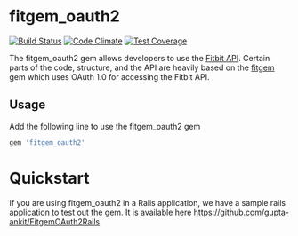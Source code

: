 # fitgem_oauth2

[![Build Status](https://travis-ci.org/gupta-ankit/fitgem_oauth2.svg?branch=master)](https://travis-ci.org/gupta-ankit/fitgem_oauth2)
[![Code Climate](https://codeclimate.com/github/gupta-ankit/fitgem_oauth2/badges/gpa.svg)](https://codeclimate.com/github/gupta-ankit/fitgem_oauth2)
[![Test Coverage](https://api.codeclimate.com/v1/badges/038c7943c9a714eb50f9/test_coverage)](https://codeclimate.com/github/gupta-ankit/fitgem_oauth2/test_coverage)

The fitgem_oauth2 gem allows developers to use the [Fitbit API](http://dev.fitbit.com/docs). Certain parts of the code,
structure, and the API are heavily based on the [fitgem](https://github.com/whazzmaster/fitgem) gem which uses OAuth 1.0 for accessing the Fitbit API.



## Usage
Add the following line to use the fitgem_oauth2 gem

```ruby
gem 'fitgem_oauth2'
```

# Quickstart
If you are using fitgem_oauth2 in a Rails application, we have a sample rails application to test out the gem. It is available here https://github.com/gupta-ankit/FitgemOAuth2Rails

